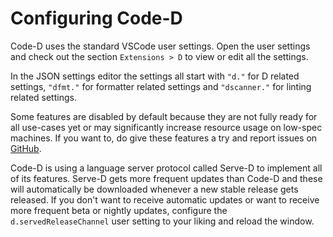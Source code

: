 # Configuring Code-D

Code-D uses the standard VSCode user settings. Open the user settings and check
out the section `Extensions > D` to view or edit all the settings.

In the JSON settings editor the settings all start with `"d."` for D related
settings, `"dfmt."` for formatter related settings and `"dscanner."` for linting
related settings.

Some features are disabled by default because they are not fully ready for all
use-cases yet or may significantly increase resource usage on low-spec machines.
If you want to, do give these features a try and report issues on
[GitHub](https://github.com/Pure-D/code-d/issues).

Code-D is using a language server protocol called Serve-D to implement all of
its features. Serve-D gets more frequent updates than Code-D and these will
automatically be downloaded whenever a new stable release gets released. If you
don't want to receive automatic updates or want to receive more frequent beta or
nightly updates, configure the `d.servedReleaseChannel` user setting to your
liking and reload the window.
